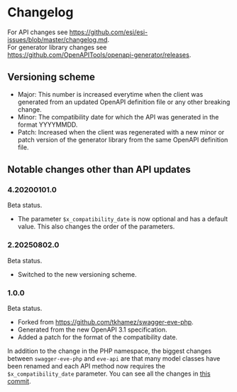 # Changelog

For API changes see https://github.com/esi/esi-issues/blob/master/changelog.md.  
For generator library changes see https://github.com/OpenAPITools/openapi-generator/releases.

## Versioning scheme

* Major: This number is increased everytime when the client was generated from an updated
  OpenAPI definition file or any other breaking change.
* Minor: The compatibility date for which the API was generated in the format YYYYMMDD.
* Patch: Increased when the client was regenerated with a new minor or patch version of the
  generator library from the same OpenAPI definition file.

## Notable changes other than API updates

### 4.20200101.0

Beta status.

- The parameter `$x_compatibility_date` is now optional and has a default value. This also changes
  the order of the parameters.

### 2.20250802.0

Beta status.

- Switched to the new versioning scheme.

### 1.0.0

Beta status.

- Forked from https://github.com/tkhamez/swagger-eve-php.
- Generated from the new OpenAPI 3.1 specification.
- Added a patch for the format of the compatibility date.

In addition to the change in the PHP namespace, the biggest changes between `swagger-eve-php` and
`eve-api` are that many model classes have been renamed and each API method now requires the
`$x_compatibility_date` parameter. You can see all the changes in
[this commit](https://github.com/tkhamez/eve-api-php/commit/862d19140f6dfadf699d463e53be4d16b5fe2e72).

